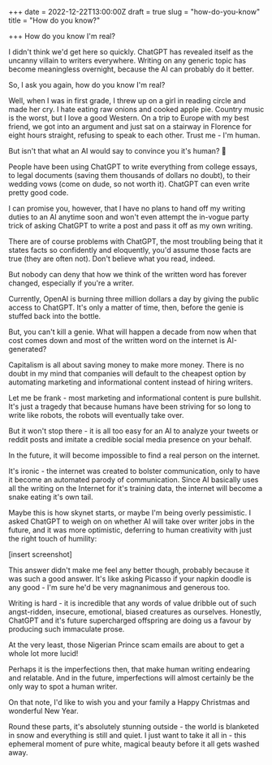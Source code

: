 +++
date = 2022-12-22T13:00:00Z
draft = true
slug = "how-do-you-know"
title = "How do you know?"

+++
How do you know I'm real?

I didn't think we'd get here so quickly. ChatGPT has revealed itself as the uncanny villain to writers everywhere. Writing on any generic topic has become meaningless overnight, because the AI can probably do it better.

So, I ask you again, how do you know I'm real?

Well, when I was in first grade, I threw up on a girl in reading circle and made her cry. I hate eating raw onions and cooked apple pie. Country music is the worst, but I love a good Western. On a trip to Europe with my best friend, we got into an argument and just sat on a stairway in Florence for eight hours straight, refusing to speak to each other. Trust me - I'm human.

But isn't that what an AI would say to convince you it's human? 🤔

People have been using ChatGPT to write everything from college essays, to legal documents (saving them thousands of dollars no doubt), to their wedding vows (come on dude, so not worth it). ChatGPT can even write pretty good code.

I can promise you, however, that I have no plans to hand off my writing duties to an AI anytime soon and won't even attempt the in-vogue party trick of asking ChatGPT to write a post and pass it off as my own writing.

There are of course problems with ChatGPT, the most troubling being that it states facts so confidently and eloquently, you'd assume those facts are true (they are often not). Don't believe what you read, indeed.

But nobody can deny that how we think of the written word has forever changed, especially if you're a writer.

<!--more-->

Currently, OpenAI is burning three million dollars a day by giving the public access to ChatGPT. It's only a matter of time, then, before the genie is stuffed back into the bottle.

But, you can't kill a genie. What will happen a decade from now when that cost comes down and most of the written word on the internet is AI-generated?

Capitalism is all about saving money to make more money. There is no doubt in my mind that companies will default to the cheapest option by automating marketing and informational content instead of hiring writers.

Let me be frank - most marketing and informational content is pure bullshit. It's just a tragedy that because humans have been striving for so long to write like robots, the robots will eventually take over.

But it won't stop there - it is all too easy for an AI to analyze your tweets or reddit posts and imitate a credible social media presence on your behalf.

In the future, it will become impossible to find a real person on the internet.

It's ironic - the internet was created to bolster communication, only to have it become an automated parody of communication. Since AI basically uses all the writing on the Internet for it's training data, the internet will become a snake eating it's own tail.

Maybe this is how skynet starts, or maybe I'm being overly pessimistic. I asked ChatGPT to weigh on on whether AI will take over writer jobs in the future, and it was more optimistic, deferring to human creativity with just the right touch of humility:

\[insert screenshot\]

This answer didn't make me feel any better though, probably because it was such a good answer. It's like asking Picasso if your napkin doodle is any good - I'm sure he'd be very magnanimous and generous too.

Writing is hard - it is incredible that any words of value dribble out of such angst-ridden, insecure, emotional, biased creatures as ourselves. Honestly, ChatGPT and it's future supercharged offspring are doing us a favour by producing such immaculate prose.

At the very least, those Nigerian Prince scam emails are about to get a whole lot more lucid!

Perhaps it is the imperfections then, that make human writing endearing and relatable. And in the future, imperfections will almost certainly be the only way to spot a human writer.

On that note, I'd like to wish you and your family a Happy Christmas and wonderful New Year.

Round these parts, it's absolutely stunning outside - the world is blanketed in snow and everything is still and quiet. I just want to take it all in - this ephemeral moment of pure white, magical beauty before it all gets washed away.